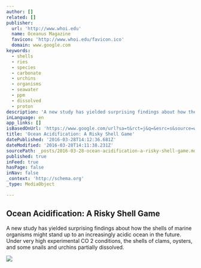 ```yaml
---
author: []
related: []
publisher:
  url: 'http://www.whoi.edu'
  name: Oceanus Magazine
  favicon: 'http://www.whoi.edu/favicon.ico'
  domain: www.google.com
keywords:
  - shells
  - ries
  - species
  - carbonate
  - urchins
  - organisms
  - seawater
  - ppm
  - dissolved
  - proton
description: 'A new study has yielded surprising findings about how the shells of marine organisms might stand up to an increasingly acidic ocean in the future. Under very high experimental CO 2 conditions, the shells of clams, oysters, and some snails and urchins partially dissolved.'
inLanguage: en
app_links: []
isBasedOnUrl: 'https://www.google.com/url?sa=t&rct=j&q=&esrc=s&source=web&cd=5&cad=rja&uact=8&ved=0ahUKEwjV2-nIx-PLAhXos4MKHbayDoUQFgg2MAQ&url=http%3A%2F%2Fwww.whoi.edu%2Foceanus%2Ffeature%2Focean-acidification--a-risky-shell-game&usg=AFQjCNELPmHVqDjv0Clk9AlGwOXTaMBiSg&sig2=fvmj4P-i55FmfXdNZ4r6Ow'
title: 'Ocean Acidification: A Risky Shell Game'
datePublished: '2016-03-28T14:12:36.681Z'
dateModified: '2016-03-28T14:11:38.231Z'
sourcePath: _posts/2016-03-28-ocean-acidification-a-risky-shell-game.md
published: true
inFeed: true
hasPage: false
inNav: false
_context: 'http://schema.org'
_type: MediaObject

---
```

<article style=""><h1>Ocean Acidification: A Risky Shell Game</h1><p>A new study has yielded surprising findings about how the shells of marine organisms might stand up to an increasingly acidic ocean in the future. Under very high experimental CO 2 conditions, the shells of clams, oysters, and some snails and urchins partially dissolved.</p><img src="http://www.whoi.edu/cms/images/oceanus/top_96649.jpg" /></article>